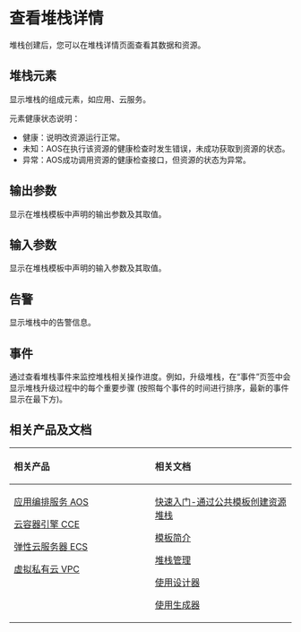 # 查看堆栈详情<a name="aos_01_5002"></a>

堆栈创建后，您可以在堆栈详情页面查看其数据和资源。

## 堆栈元素<a name="section331115716233"></a>

显示堆栈的组成元素，如应用、云服务。

元素健康状态说明：

-   健康：说明改资源运行正常。
-   未知：AOS在执行该资源的健康检查时发生错误，未成功获取到资源的状态。
-   异常：AOS成功调用资源的健康检查接口，但资源的状态为异常。

## 输出参数<a name="section7426134219230"></a>

显示在堆栈模板中声明的输出参数及其取值。

## 输入参数<a name="section1149227102412"></a>

显示在堆栈模板中声明的输入参数及其取值。

## 告警<a name="section125161556112413"></a>

显示堆栈中的告警信息。

## 事件<a name="section5858150172512"></a>

通过查看堆栈事件来监控堆栈相关操作进度。例如，升级堆栈，在“事件”页签中会显示堆栈升级过程中的每个重要步骤 \(按照每个事件的时间进行排序，最新的事件显示在最下方\)。

## 相关产品及文档<a name="section1270164781611"></a>

<a name="aos_01_0000_table1196182515236"></a>
<table><thead align="left"><tr id="aos_01_0000_row61991225132314"><th class="cellrowborder" valign="top" width="50%" id="mcps1.1.3.1.1"><p id="aos_01_0000_p72001525172310"><a name="aos_01_0000_p72001525172310"></a><a name="aos_01_0000_p72001525172310"></a>相关产品</p>
</th>
<th class="cellrowborder" valign="top" width="50%" id="mcps1.1.3.1.2"><p id="aos_01_0000_p7201925132317"><a name="aos_01_0000_p7201925132317"></a><a name="aos_01_0000_p7201925132317"></a>相关文档</p>
</th>
</tr>
</thead>
<tbody><tr id="aos_01_0000_row152031825142310"><td class="cellrowborder" valign="top" width="50%" headers="mcps1.1.3.1.1 "><p id="aos_01_0000_p192041625182318"><a name="aos_01_0000_p192041625182318"></a><a name="aos_01_0000_p192041625182318"></a><a href="https://www.huaweicloud.com/product/aos.html?infodoc1.0" target="_blank" rel="noopener noreferrer">应用编排服务 AOS</a></p>
<p id="aos_01_0000_p0311145810410"><a name="aos_01_0000_p0311145810410"></a><a name="aos_01_0000_p0311145810410"></a><a href="https://www.huaweicloud.com/product/cce.html?infodoc1.0" target="_blank" rel="noopener noreferrer">云容器引擎 CCE</a></p>
<p id="aos_01_0000_p62061025142316"><a name="aos_01_0000_p62061025142316"></a><a name="aos_01_0000_p62061025142316"></a><a href="https://www.huaweicloud.com/product/ecs.html?infodoc1.0" target="_blank" rel="noopener noreferrer">弹性云服务器 ECS</a></p>
<p id="aos_01_0000_p56849617152"><a name="aos_01_0000_p56849617152"></a><a name="aos_01_0000_p56849617152"></a><a href="https://www.huaweicloud.com/product/vpc.html?infodoc1.0" target="_blank" rel="noopener noreferrer">虚拟私有云 VPC</a></p>
</td>
<td class="cellrowborder" valign="top" width="50%" headers="mcps1.1.3.1.2 "><p id="aos_01_0000_p959019196593"><a name="aos_01_0000_p959019196593"></a><a name="aos_01_0000_p959019196593"></a><a href="https://support.huaweicloud.com/qs-aos/index.html?infodoc1.0" target="_blank" rel="noopener noreferrer">快速入门-通过公共模板创建资源堆栈</a></p>
<p id="aos_01_0000_p14446527862"><a name="aos_01_0000_p14446527862"></a><a name="aos_01_0000_p14446527862"></a><a href="https://support.huaweicloud.com/tr-aos/aos_01_4000.html?infodoc1.0" target="_blank" rel="noopener noreferrer">模板简介</a></p>
<p id="aos_01_0000_p15698421353"><a name="aos_01_0000_p15698421353"></a><a name="aos_01_0000_p15698421353"></a><a href="https://support.huaweicloud.com/usermanual-aos/aos_01_8011.html?infodoc1.0" target="_blank" rel="noopener noreferrer">堆栈管理</a></p>
<p id="aos_01_0000_p7211210322"><a name="aos_01_0000_p7211210322"></a><a name="aos_01_0000_p7211210322"></a><a href="https://support.huaweicloud.com/usermanual-aos/aos_01_5016.html?infodoc1.0" target="_blank" rel="noopener noreferrer">使用设计器</a></p>
<p id="aos_01_0000_p0481187193317"><a name="aos_01_0000_p0481187193317"></a><a name="aos_01_0000_p0481187193317"></a><a href="https://support.huaweicloud.com/usermanual-aos/aos_01_5018.html?infodoc1.0" target="_blank" rel="noopener noreferrer">使用生成器</a></p>
</td>
</tr>
</tbody>
</table>

